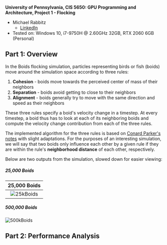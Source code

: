 **University of Pennsylvania, CIS 5650: GPU Programming and Architecture,
Project 1 - Flocking**

* Michael Rabbitz
  * [LinkedIn](https://www.linkedin.com/in/mike-rabbitz)
* Tested on: Windows 10, i7-9750H @ 2.60GHz 32GB, RTX 2060 6GB (Personal)

## Part 1: Overview

In the Boids flocking simulation, particles representing birds or fish
(boids) move around the simulation space according to three rules:

1. **Cohesion** - boids move towards the perceived center of mass of their neighbors
2. **Separation** - boids avoid getting to close to their neighbors
3. **Alignment** - boids generally try to move with the same direction and speed as
their neighbors

These three rules specify a boid's velocity change in a timestep.
At every timestep, a boid thus has to look at each of its neighboring boids
and compute the velocity change contribution from each of the three rules.

The implemented algorithm for the three rules is based on [Conard Parker's notes](http://www.vergenet.net/~conrad/boids/pseudocode.html)
with slight adaptations. For the purposes of an interesting simulation,
we will say that two boids only influence each other by a given rule if they
are within the rule's **neighborhood distance** of each other, respectively.

Below are two outputs from the simulation, slowed down for easier viewing:

##### 25,000 Boids
|25,000 Boids|
|:--:|
|![25kBoids](images/Debug_25kBoids_Coherent_100Scale.gif)|

##### 500,000 Boids
![500kBoids](images/Release_500kBoids_Coherent_500Scale.gif)

## Part 2: Performance Analysis

